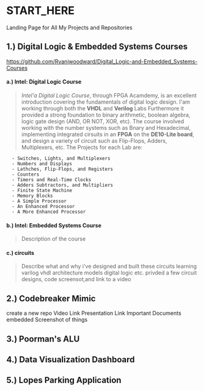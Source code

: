 # START_HERE
Landing Page for All My Projects and Repositories


## 1.) Digital Logic & Embedded Systems Courses
 https://github.com/Ryanjwoodward/Digital_Logic-and-Embedded_Systems-Courses
  
####  a.) Intel: Digital Logic Course
    
> _Intel'a Digital Logic Course_, through FPGA Acamdemy, is an excellent introduction covering the fundamentals of digital logic design. I'am working through both the **VHDL** and **Verilog** Labs Furthermore it provided a strong foundation to binary arithmetic, boolean algebra, logic gate design (AND, OR NOT, XOR, etc). The course involved working with the number systems such as Bnary and Hexadecimal, implementing integrated cirsuits in an **FPGA** on the **DE10-Lite board**, and  design a variety of circuit such as Flip-Flops, Adders, Multiplexers, etc. 
> The Projects for each Lab are: 
      
      - Switches, Lights, and Multiplexers
      - Numbers and Displays
      - Lathches, Flip-Flops, and Registers
      - Counters
      - Timers and Real-Time Clocks
      - Adders Subtractors, and Multipliers
      - Finite State Machine
      - Memory Blocks
      - A Simple Processor
      - An Enhanced Processor
      - A More Enhanced Processor
      
####  b.) Intel: Embedded Systems Course
> Description of the course
 
####  c.) circuits
> Describe what and why i've  designed and built these circuits learning varilog vhdl architecture models digital logic etc.
> privded a few circuit designs, code screensot,and link to a video
   
## 2.) Codebreaker Mimic 
create a new repo
  Video Link
  Presentation Link
  Important Documents embedded
  Screenshot of things
  
## 3.) Poorman's ALU


## 4.) Data Visualization Dashboard

## 5.) Lopes Parking Application
